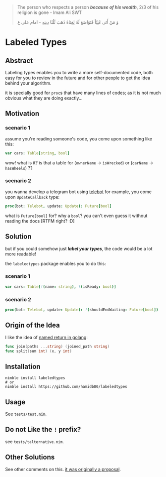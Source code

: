 > The person who respects a person ***because of his wealth***, 2/3 of his religion is gone - Imam Ali SWT
> 
> وَ مَنْ أَتَى غَنِيّاً فَتَوَاضَعَ لَهُ لِغِنَاهُ ذَهَبَ ثُلُثَا دِينِهِ - امام علی ع

# Labeled Types
## Abstract

Labeling types enables you to write a more self-documented code, both easy for you to review in the future and for other people to get the idea behind your algorithm.

it is specially good for `proc`s that have many lines of codes; as it is not much obvious what they are doing exactly...

## Motivation

### scenario 1
assume you're reading someone's code, you come upon something like this:

```nim
var cars: Table[string, bool]
```

wow! what is it? is that a table for (`ownerName` -> `isWrecked`) or (`carName` -> `hasWheels`) ??

### scenario 2

you wanna develop a telegram bot using [telebot](https://github.com/ba0f3/telebot.nim/) for example, you come upon `UpdateCallback` type:

```nim
proc(bot: Telebot, update: Update): Future[bool] 
```

what is `Future[bool]` for? why a `bool`? you can't even guess it without reading the docs [RTFM right? :D]


## Solution
but if you could somehow just **_label your types_**, the code would be a lot more readable!

the `labeledtypes` package enables you to do this:

### scenario 1
```nim
var cars: Table[!(name: string), !(isReady: bool)]
```

### scenario 2
```nim
proc(bot: Telebot, update: Update): !(shouldEndWaiting: Future[bool])
```

## Origin of the Idea
I like the idea of [named return in golang](https://go.dev/tour/basics/7):
```go
func join(paths ...string) (joined_path string)
func split(sum int) (x, y int)
```

## Installation
```
nimble install labeledtypes
# or
nimble install https://github.com/hamidb80/labeledtypes
```

## Usage
See `tests/test.nim`.

## Do not Like the `!` prefix?
see `tests/talternative.nim`.

## Other Solutions
See other comments on this. [it was originally a proposal](https://github.com/nim-lang/RFCs/issues/507).

